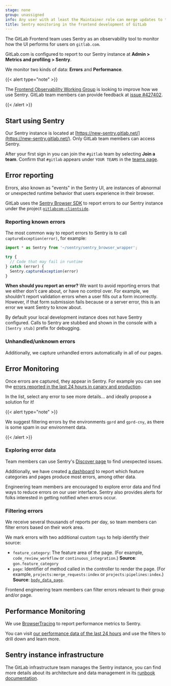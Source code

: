 ```yaml
---
stage: none
group: unassigned
info: Any user with at least the Maintainer role can merge updates to this content. For details, see https://docs.gitlab.com/development/development_processes/#development-guidelines-review.
title: Sentry monitoring in the frontend development of GitLab
---
```


The GitLab Frontend team uses Sentry as an observability tool to monitor how the UI performs for
users on `gitlab.com`.

GitLab.com is configured to report to our Sentry instance at **Admin > Metrics and profiling > Sentry**.

We monitor two kinds of data: **Errors** and **Performance**.

{{< alert type="note" >}}

The [Frontend Observability Working Group](https://handbook.gitlab.com/handbook/company/working-groups/frontend-observability/) is looking to improve how we use Sentry. GitLab team members can provide feedback at
[issue #427402](https://gitlab.com/gitlab-org/gitlab/-/issues/427402).

{{< /alert >}}

## Start using Sentry

Our Sentry instance is located at [https://new-sentry.gitlab.net/](https://new-sentry.gitlab.net/).
Only GitLab team members can access Sentry.

After your first sign in you can join the `#gitlab` team by selecting **Join a team**. Confirm that
`#gitlab` appears under `YOUR TEAMS` in the [teams page](https://new-sentry.gitlab.net/settings/gitlab/teams/).

## Error reporting

Errors, also known as "events" in the Sentry UI, are instances of abnormal or unexpected runtime
behavior that users experience in their browser.

GitLab uses the [Sentry Browser SDK](https://docs.sentry.io/platforms/javascript/) to report errors
to our Sentry instance under the project
[`gitlabcom-clientside`](https://new-sentry.gitlab.net/organizations/gitlab/projects/gitlabcom-clientside/?project=4).

### Reporting known errors

The most common way to report errors to Sentry is to call `captureException(error)`, for example:

```javascript
import * as Sentry from '~/sentry/sentry_browser_wrapper';

try {
  // Code that may fail in runtime
} catch (error) {
  Sentry.captureException(error)
}
```

**When should you report an error?** We want to avoid reporting errors that we either don't care
about, or have no control over. For example, we shouldn't report validation errors when a user fills
out a form incorrectly. However, if that form submission fails because or a server error,
this is an error we want Sentry to know about.

By default your local development instance does not have Sentry configured. Calls to Sentry are
stubbed and shown in the console with a `[Sentry stub]` prefix for debugging.

### Unhandled/unknown errors

Additionally, we capture unhandled errors automatically in all of our pages.

## Error Monitoring

Once errors are captured, they appear in Sentry. For example you can see the
[errors reported in the last 24 hours in canary and production](https://new-sentry.gitlab.net/organizations/gitlab/issues/?environment=gprd-cny&environment=gprd&project=4&query=&referrer=issue-list&sort=freq&statsPeriod=24h).

In the list, select any error to see more details... and ideally propose a solution for it!

{{< alert type="note" >}}

We suggest filtering errors by the environments `gprd` and `gprd-cny`, as there is some spam in our
environment data.

{{< /alert >}}

### Exploring error data

Team members can use Sentry's [Discover page](https://new-sentry.gitlab.net/organizations/gitlab/discover/homepage/?environment=gprd-cny&environment=gprd&field=title&field=event.type&field=project&field=user.display&field=timestamp&field=replayId&name=All+Events&project=4&query=&sort=-timestamp&statsPeriod=14d&yAxis=count%28%29) to find unexpected issues.

Additionally, we have created [a dashboard](https://new-sentry.gitlab.net/organizations/gitlab/dashboard/3/?environment=gprd&environment=gprd-cny&project=4&statsPeriod=24h) to report which feature categories and pages produce
most errors, among other data.

Engineering team members are encouraged to explore error data and find ways to reduce errors on our
user interface. Sentry also provides alerts for folks interested in getting notified when errors occur.

### Filtering errors

We receive several thousands of reports per day, so team members can filter errors based on their
work area.

We mark errors with two additional custom `tags` to help identify their source:

- `feature_category`: The feature area of the page. (For example, `code_review_workflow` or `continuous_integration`.) **Source**: `gon.feature_category`
- `page`: Identifier of method called in the controller to render the page. (For example, `projects:merge_requests:index` or `projects:pipelines:index`.) **Source**: [`body_data_page`](https://gitlab.com/gitlab-org/gitlab/blob/b2ea95b8b1f15228a2fd5fa3fbd316857d5676b8/app/helpers/application_helper.rb#L144).

Frontend engineering team members can filter errors relevant to their group and/or page.

## Performance Monitoring

We use [BrowserTracing](https://docs.sentry.io/platforms/javascript/performance/) to report performance metrics to Sentry.

You can visit [our performance data of the last 24 hours](https://new-sentry.gitlab.net/organizations/gitlab/performance/?environment=gprd-cny&environment=gprd&project=4&statsPeriod=24h) and use the filters to drill down and learn more.

## Sentry instance infrastructure

The GitLab infrastructure team manages the Sentry instance, you can find more details about its architecture and data management in its [runbook documentation](https://gitlab.com/gitlab-com/runbooks/-/blob/master/docs/sentry/sentry.md).
